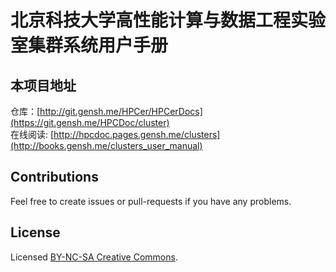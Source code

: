 # 北京科技大学高性能计算与数据工程实验室集群系统用户手册

## 本项目地址
仓库：[http://git.gensh.me/HPCer/HPCerDocs](https://git.gensh.me/HPCDoc/cluster)  
在线阅读: [http://hpcdoc.pages.gensh.me/clusters](http://books.gensh.me/clusters_user_manual)

## Contributions
Feel free to create issues or pull-requests if you have any problems.

## License
Licensed [BY-NC-SA Creative Commons](http://creativecommons.org/licenses/by-nc-sa/4.0/).
